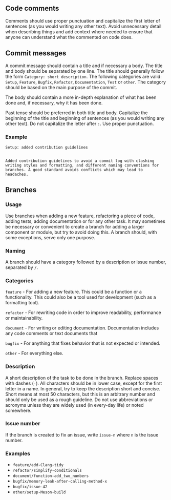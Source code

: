 ## Code comments
Comments should use proper punctuation and capitalize the first letter of sentences (as you would writing any other text). Avoid unnecessary detail when describing things and
add context where needed to ensure that anyone can understand what the commented on code does.


## Commit messages
A commit message should contain a title and if necessary a body. The title and body should be separated by one line. The title should generally
follow the form `Category: short description`. The following categories are valid: `Setup`, `Feature`, `Bugfix`, `Refactor`, `Documentation`, `Test` or `other`. The category should be based on the main purpose of the commit.

The body should contain a more in-depth explanation of what has been done and, if necessary, why it has been done.

Past tense should be preferred in both title and body. Capitalize the beginning of the title and beginning of sentences (as you would writing any other text). Do not capitalize the letter after `:`. Use proper punctuation.

### Example
```
Setup: added contribution guidelines


Added contribution guidelines to avoid a commit log with clashing writing styles and formatting, and different naming conventions for branches. A good standard avoids conflicts which may lead to headaches.
```


## Branches
### Usage
Use branches when adding a new feature, refactoring a piece of code, adding tests, adding documentation or for any other task. It may sometimes be necessary or convenient to create a branch for adding a larger component or module, but try to avoid doing this. A branch should, with some exceptions, serve only one purpose.  

### Naming
A branch should have a category followed by a description or issue number, separated by `/`.

### Categories
`feature` - For adding a new feature. This could be a function or a functionality. This could also be a tool used for development (such as a formatting tool).


`refactor` - For rewriting code in order to improve readability, performance or maintainability.


`document` - For writing or editing documentation. Documentation includes any code comments or text documents that  


`bugfix` - For anything that fixes behavior that is not expected or intended.  
   
`other` - For everything else.

### Description
A short description of the task to be done in the branch. Replace spaces with dashes (`-`). All characters should be in lower case, except for the first letter in a name. In general, try to keep the description short and concise. Short means at most 50 characters, but this is an arbitrary number and should only be used as a rough guideline. Do not use abbreviations or acronyms unless they are widely used (in every-day life) or noted somewhere.

### Issue number
If the branch is created to fix an issue, write `issue-n` where `n` is the issue number.

### Examples
* `feature/add-Clang-tidy`
* `refactor/simplify-conditionals`
* `document/function-add_two_numbers`
* `bugfix/memory-leak-after-calling-method-x`
* `bugfix/issue-42`
* `other/setup-Meson-build`